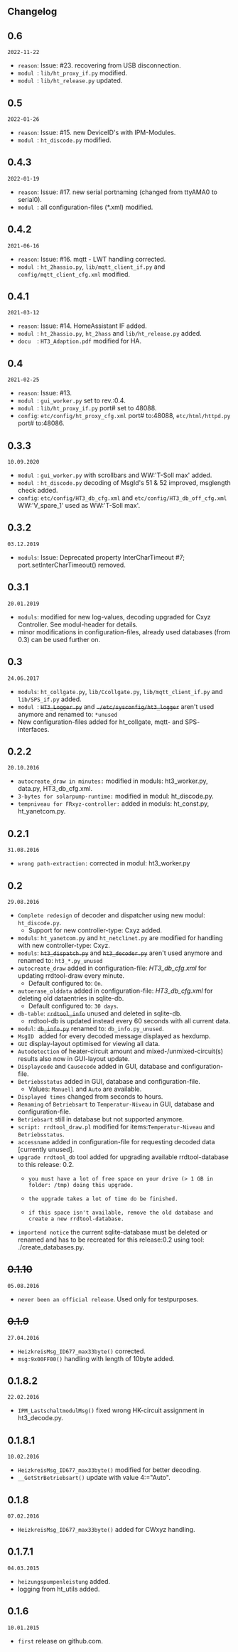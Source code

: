 ## Changelog
## 0.6
`2022-11-22` 
- `reason`: Issue: #23. recovering from USB disconnection.  
- `modul `: `lib/ht_proxy_if.py` modified.  
- `modul `: `lib/ht_release.py` updated.  

## 0.5
`2022-01-26` 
- `reason`: Issue: #15. new DeviceID's with IPM-Modules.  
- `modul `: `ht_discode.py` modified.  

## 0.4.3
`2022-01-19` 
- `reason`: Issue: #17. new serial portnaming (changed from ttyAMA0 to serial0).  
- `modul `: all configuration-files (*.xml) modified.  

## 0.4.2
`2021-06-16` 
- `reason`: Issue: #16. mqtt - LWT handling corrected.  
- `modul `: `ht_2hassio.py`, `lib/mqtt_client_if.py` and `config/mqtt_client_cfg.xml` modified.  

## 0.4.1
`2021-03-12` 
- `reason`: Issue: #14. HomeAssistant IF added.  
- `modul `: `ht_2hassio.py`, `ht_2hass` and `lib/ht_release.py` added.  
- `docu  `: `HT3_Adaption.pdf` modified for HA.  

## 0.4
`2021-02-25` 
- `reason`: Issue: #13.  
- `modul `: `gui_worker.py` set to rev.:0.4.  
- `modul `: `lib/ht_proxy_if.py` port# set to 48088.  
- `config`: `etc/config/ht_proxy_cfg.xml` port# to:48088, `etc/html/httpd.py` port# to:48086.

## 0.3.3
`10.09.2020`
- `modul `: `gui_worker.py` with scrollbars and WW:'T-Soll max' added.  
- `modul `: `ht_discode.py` decoding of MsgId's 51 & 52 improved, msglength check added.  
- `config`: `etc/config/HT3_db_cfg.xml` and `etc/config/HT3_db_off_cfg.xml` WW:'V_spare_1' used as WW:'T-Soll max'.

## 0.3.2
`03.12.2019`
- `moduls`: Issue: Deprecated property InterCharTimeout #7; port.setInterCharTimeout() removed.

## 0.3.1
`20.01.2019`
- `moduls`: modified for new log-values, decoding upgraded for Cxyz Controller. See modul-header for details.
- minor modifications in configuration-files, already used databases (from 0.3) can be used further on.

## 0.3
`24.06.2017`
- `moduls`: `ht_collgate.py`, `lib/Ccollgate.py`, `lib/mqtt_client_if.py` and `lib/SPS_if.py` added.
- `modul `: ~~`HT3_Logger.py`~~ and ~~`./etc/sysconfig/ht3_logger`~~ aren't used anymore and renamed to: `*unused`
- New configuration-files added for ht_collgate, mqtt- and SPS- interfaces.

## 0.2.2
`20.10.2016`
- `autocreate_draw in minutes:` modified in moduls: ht3_worker.py, data.py, HT3_db_cfg.xml.
- `3-bytes for solarpump-runtime:` modified in modul: ht_discode.py.
- `tempniveau for FRxyz-controller:` added in moduls: ht_const.py, ht_yanetcom.py.

## 0.2.1
`31.08.2016`
- `wrong path-extraction:` corrected in modul: ht3_worker.py

## 0.2
`29.08.2016`
- `Complete redesign` of decoder and dispatcher using new modul: `ht_discode.py`.  
   - Support for new controller-type: Cxyz added.
- `moduls`: `ht_yanetcom.py` and `ht_netclinet.py` are modified for handling with new controller-type: Cxyz.
- `moduls`: ~~`ht3_dispatch.py`~~ and ~~`ht3_decoder.py`~~ aren't used anymore and renamed to: `ht3_*.py_unused`
- `autocreate_draw` added in configuration-file: *HT3_db_cfg.xml* for updating rrdtool-draw every minute.
   - Default configured to: `On`.
- `autoerase_olddata` added in configuration-file: *HT3_db_cfg.xml* for deleting old dataentries in sqlite-db.
   - Default configured to: `30 days`.
- `db-table`: ~~`rrdtool_info`~~ unused and deleted in sqlite-db.  
   - rrdtool-db is updated instead every 60 seconds with all current data.
- `modul`: ~~`db_info.py`~~ renamed to: `db_info.py_unused`.
- `MsgID ` added for every decoded message displayed as hexdump.
- `GUI` display-layout optimised for viewing all data.
- `Autodetection` of heater-circuit amount and mixed-/unmixed-circuit(s) results also now in GUI-layout update.
- `Displaycode` and `Causecode` added in GUI, database and configuration-file.
- `Betriebsstatus` added in GUI, database and configuration-file.
  - Values: `Manuell` and `Auto` are available.
- `Displayed times` changed from seconds to hours.
- `Renaming` of `Betriebsart` to `Temperatur-Niveau` in GUI, database and configuration-file.
- `Betriebsart` still in database but not supported anymore.
- `script: rrdtool_draw.pl` modified for items:`Temperatur-Niveau` and `Betriebsstatus`.
- `accessname` added in configuration-file for requesting decoded data [currently unused].
- `upgrade rrdtool_db` tool added for upgrading available rrdtool-database to this release: 0.2.
  -     you must have a lot of free space on your drive (> 1 GB in folder: /tmp) doing this upgrade.
  -     the upgrade takes a lot of time do be finished.
  -     if this space isn't available, remove the old database and create a new rrdtool-database.
- `importend notice` the current sqlite-database must be deleted or renamed and has to be recreated for this release:0.2
   using tool: ./create_databases.py.

## ~~0.1.10~~
`05.08.2016`
- `never been an official release`. Used only for testpurposes.

## ~~0.1.9~~
`27.04.2016`
- `HeizkreisMsg_ID677_max33byte()` corrected.
- `msg:9x00FF00()` handling with length of 10byte added.

## 0.1.8.2
`22.02.2016`
- `IPM_LastschaltmodulMsg()` fixed wrong HK-circuit assignment in ht3_decode.py.

## 0.1.8.1
`10.02.2016`
- `HeizkreisMsg_ID677_max33byte()` modified for better decoding.
- `__GetStrBetriebsart()` update with value 4:="Auto".

## 0.1.8
`07.02.2016`
- `HeizkreisMsg_ID677_max33byte()` added for CWxyz handling.

## 0.1.7.1
`04.03.2015`
- `heizungspumpenleistung` added.
- logging from ht_utils added.

## 0.1.6
`10.01.2015`
- `first` release on github.com.




